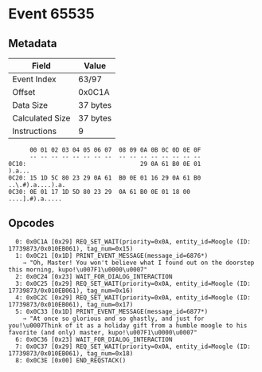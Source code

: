# Event 65535

## Metadata

| Field           | Value    |
|-----------------|----------|
| Event Index     | 63/97    |
| Offset          | 0x0C1A   |
| Data Size       | 37 bytes |
| Calculated Size | 37 bytes |
| Instructions    | 9        |

```
      00 01 02 03 04 05 06 07  08 09 0A 0B 0C 0D 0E 0F
      -- -- -- -- -- -- -- --  -- -- -- -- -- -- -- --
0C10:                                29 0A 61 B0 0E 01            ).a...
0C20: 15 1D 5C 80 23 29 0A 61  B0 0E 01 16 29 0A 61 B0  ..\.#).a....).a.
0C30: 0E 01 17 1D 5D 80 23 29  0A 61 B0 0E 01 18 00     ....].#).a..... 
```

## Opcodes

```
  0: 0x0C1A [0x29] REQ_SET_WAIT(priority=0x0A, entity_id=Moogle (ID: 17739873/0x010EB061), tag_num=0x15)
  1: 0x0C21 [0x1D] PRINT_EVENT_MESSAGE(message_id=6876*)
    → "Oh, Master! You won't believe what I found out on the doorstep this morning, kupo!\u007F1\u0000\u0007"
  2: 0x0C24 [0x23] WAIT_FOR_DIALOG_INTERACTION
  3: 0x0C25 [0x29] REQ_SET_WAIT(priority=0x0A, entity_id=Moogle (ID: 17739873/0x010EB061), tag_num=0x16)
  4: 0x0C2C [0x29] REQ_SET_WAIT(priority=0x0A, entity_id=Moogle (ID: 17739873/0x010EB061), tag_num=0x17)
  5: 0x0C33 [0x1D] PRINT_EVENT_MESSAGE(message_id=6877*)
    → "At once so glorious and so ghastly, and just for you!\u0007Think of it as a holiday gift from a humble moogle to his favorite (and only) master, kupo!\u007F1\u0000\u0007"
  6: 0x0C36 [0x23] WAIT_FOR_DIALOG_INTERACTION
  7: 0x0C37 [0x29] REQ_SET_WAIT(priority=0x0A, entity_id=Moogle (ID: 17739873/0x010EB061), tag_num=0x18)
  8: 0x0C3E [0x00] END_REQSTACK()
```
